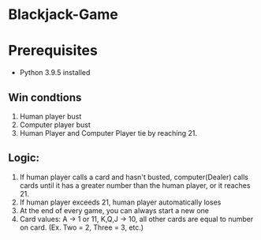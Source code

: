 # Blackjack-Game
# Prerequisites
  * Python 3.9.5 installed
## Win condtions
  1. Human player bust
  2. Computer player bust
  3. Human Player and Computer Player tie by reaching 21.
## Logic:
  1. If human player calls a card and hasn't busted, computer(Dealer) calls cards until it has a greater number than the human player, or it reaches 21. 
  2. If human player exceeds 21, human player automatically loses
  3. At the end of every game, you can always start a new one
  4. Card values: A -> 1 or 11, K,Q,J -> 10, all other cards are equal to number on card. (Ex. Two = 2, Three = 3, etc.)
